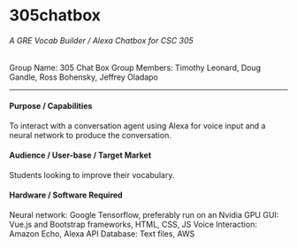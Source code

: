 # 305chatbox
###### A GRE Vocab Builder / Alexa Chatbox for CSC 305

Group Name: 305 Chat Box
Group Members: Timothy Leonard, Doug Gandle, Ross Bohensky, Jeffrey Oladapo


---


#### Purpose / Capabilities
To interact with a conversation agent using Alexa for voice input and a neural network to produce the conversation.

#### Audience / User-base / Target Market
Students looking to improve their vocabulary.

#### Hardware / Software Required
Neural network: Google Tensorflow, preferably run on an Nvidia GPU
GUI: Vue.js and Bootstrap frameworks, HTML, CSS, JS
Voice Interaction: Amazon Echo, Alexa API
Database: Text files, AWS
